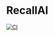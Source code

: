 # RecallAI

[![CI](https://github.com/Kshitiz-Yadav/RecallAI/actions/workflows/ci.yml/badge.svg)](https://github.com/Kshitiz-Yadav/RecallAI/actions)
